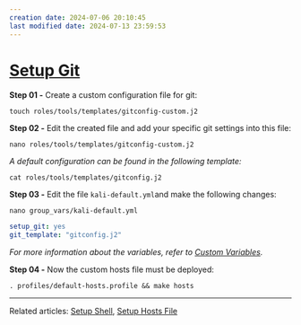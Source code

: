 ```yaml
---
creation date: 2024-07-06 20:10:45
last modified date: 2024-07-13 23:59:53
---
```


# [Setup Git](Setup%20Git.md)

**Step 01 -** Create a custom configuration file for git:

```shell
touch roles/tools/templates/gitconfig-custom.j2
```

**Step 02 -** Edit the created file and add your specific git settings into this file:

```shell
nano roles/tools/templates/gitconfig-custom.j2
```

*A default configuration can be found in the following template:*

```shell
cat roles/tools/templates/gitconfig.j2
```

**Step 03 -** Edit the file `kali-default.yml`and make the following changes:

```shell
nano group_vars/kali-default.yml
```

```yml
setup_git: yes
git_template: "gitconfig.j2"
```

*For more information about the variables, refer to [Custom Variables](Custom%20Variables.md).*

**Step 04 -** Now the custom hosts file  must be deployed: 

```shell
. profiles/default-hosts.profile && make hosts
```

---
Related articles: [Setup Shell](Setup%20Shell.md), [Setup Hosts File](Setup%20Hosts%20File.md)